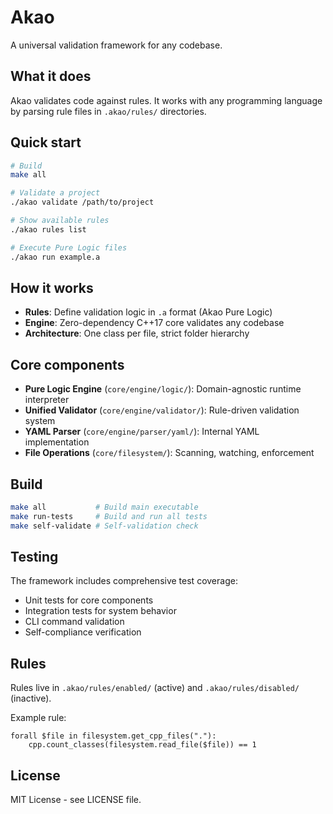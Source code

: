 # Akao

A universal validation framework for any codebase.

## What it does

Akao validates code against rules. It works with any programming language by parsing rule files in `.akao/rules/` directories.

## Quick start

```bash
# Build
make all

# Validate a project
./akao validate /path/to/project

# Show available rules
./akao rules list

# Execute Pure Logic files
./akao run example.a
```

## How it works

- **Rules**: Define validation logic in `.a` format (Akao Pure Logic)
- **Engine**: Zero-dependency C++17 core validates any codebase
- **Architecture**: One class per file, strict folder hierarchy

## Core components

- **Pure Logic Engine** (`core/engine/logic/`): Domain-agnostic runtime interpreter
- **Unified Validator** (`core/engine/validator/`): Rule-driven validation system
- **YAML Parser** (`core/engine/parser/yaml/`): Internal YAML implementation
- **File Operations** (`core/filesystem/`): Scanning, watching, enforcement

## Build

```bash
make all           # Build main executable
make run-tests     # Build and run all tests
make self-validate # Self-validation check
```

## Testing

The framework includes comprehensive test coverage:
- Unit tests for core components
- Integration tests for system behavior  
- CLI command validation
- Self-compliance verification

## Rules

Rules live in `.akao/rules/enabled/` (active) and `.akao/rules/disabled/` (inactive).

Example rule:
```
forall $file in filesystem.get_cpp_files("."): 
    cpp.count_classes(filesystem.read_file($file)) == 1
```

## License

MIT License - see LICENSE file.